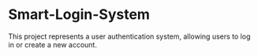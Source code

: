 # Smart-Login-System
This project represents a user authentication system, allowing users to log in or create a new account.
